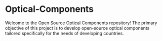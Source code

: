 # Optical-Components
Welcome to the Open Source Optical Components repository!
The primary objective of this project is to develop open-source optical components tailored specifically for the needs of developing countries.
